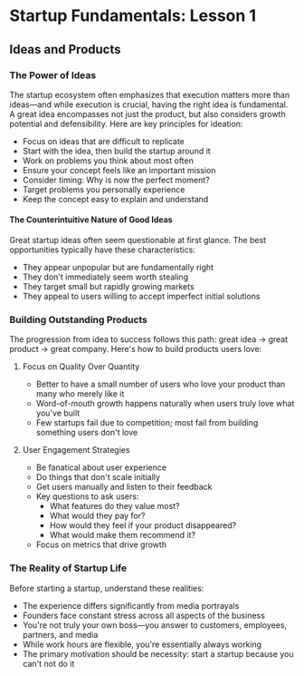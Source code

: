 # Startup Fundamentals: Lesson 1
## Ideas and Products

### The Power of Ideas
The startup ecosystem often emphasizes that execution matters more than ideas—and while execution is crucial, having the right idea is fundamental. A great idea encompasses not just the product, but also considers growth potential and defensibility. Here are key principles for ideation:

- Focus on ideas that are difficult to replicate
- Start with the idea, then build the startup around it
- Work on problems you think about most often
- Ensure your concept feels like an important mission
- Consider timing: Why is now the perfect moment?
- Target problems you personally experience
- Keep the concept easy to explain and understand

#### The Counterintuitive Nature of Good Ideas
Great startup ideas often seem questionable at first glance. The best opportunities typically have these characteristics:
- They appear unpopular but are fundamentally right
- They don't immediately seem worth stealing
- They target small but rapidly growing markets
- They appeal to users willing to accept imperfect initial solutions

### Building Outstanding Products
The progression from idea to success follows this path: great idea → great product → great company. Here's how to build products users love:

1. Focus on Quality Over Quantity
   - Better to have a small number of users who love your product than many who merely like it
   - Word-of-mouth growth happens naturally when users truly love what you've built
   - Few startups fail due to competition; most fail from building something users don't love

2. User Engagement Strategies
   - Be fanatical about user experience
   - Do things that don't scale initially
   - Get users manually and listen to their feedback
   - Key questions to ask users:
     - What features do they value most?
     - What would they pay for?
     - How would they feel if your product disappeared?
     - What would make them recommend it?
   - Focus on metrics that drive growth

### The Reality of Startup Life
Before starting a startup, understand these realities:

- The experience differs significantly from media portrayals
- Founders face constant stress across all aspects of the business
- You're not truly your own boss—you answer to customers, employees, partners, and media
- While work hours are flexible, you're essentially always working
- The primary motivation should be necessity: start a startup because you can't not do it
